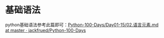 # 基础语法

python基础语法参考此篇即可：[Python-100-Days/Day01-15/02.语言元素.md at master · jackfrued/Python-100-Days](https://github.com/jackfrued/Python-100-Days/blob/master/Day01-15/02.%E8%AF%AD%E8%A8%80%E5%85%83%E7%B4%A0.md)